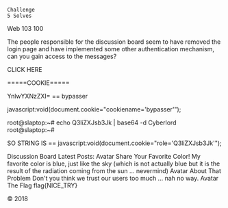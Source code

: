 
    Challenge
    5 Solves

Web 103
100

The people responsible for the discussion board seem to have removed the login page 
and have implemented some other authentication mechanism, can you gain access to the messages?


CLICK HERE

=====COOKIE=====

YnlwYXNzZXI=   ==  bypasser

javascript:void(document.cookie="cookiename='bypasser'");


root@slaptop:~# echo Q3liZXJsb3Jk | base64 -d
Cyberlord
root@slaptop:~# 

SO STRING IS == javascript:void(document.cookie="role='Q3liZXJsb3Jk'");

Discussion Board
Latest Posts:
Avatar
Share Your Favorite Color!
My favorite color is blue, just like the sky (which is not actually blue but it is the result of the radiation coming from the sun ... nevermind)
Avatar
About That Problem
Don't you think we trust our users too much ... nah no way.
Avatar
The Flag
flag{NICE_TRY}

© 2018

